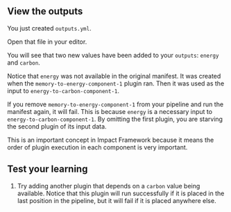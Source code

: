 ## View the outputs

You just created `outputs.yml`. 

Open that file in your editor.

You will see that two new values have been added to your `outputs`: `energy` and `carbon`.

Notice that `energy` was not available in the original manifest. It was created when the `memory-to-energy-component-1` plugin ran. Then it was used as the input to `energy-to-carbon-component-1`.

If you remove `memory-to-energy-component-1` from your pipeline and run the manifest again, it will fail. This is because `energy` is a necessary input to `energy-to-carbon-component-1`. By omitting the first plugin, you are starving the second plugin of its input data.

This is an important concept in Impact Framework because it means the order of plugin execution in each component is very important.

## Test your learning

1) Try adding another plugin that depends on a `carbon` value being available. Notice that this plugin will run successfully if it is placed in the last position in the pipeline, but it will fail if it is placed anywhere else.
